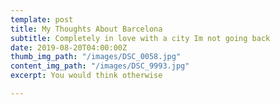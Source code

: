 ```yaml
---
template: post
title: My Thoughts About Barcelona
subtitle: Completely in love with a city Im not going back
date: 2019-08-20T04:00:00Z
thumb_img_path: "/images/DSC_0058.jpg"
content_img_path: "/images/DSC_9993.jpg"
excerpt: You would think otherwise

---
```

